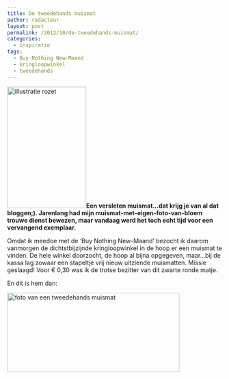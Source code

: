 ```yaml
---
title: De tweedehands muismat
author: redacteur
layout: post
permalink: /2012/10/de-tweedehands-muismat/
categories:
  - inspiratie
tags:
  - Buy Nothing New-Maand
  - kringloopwinkel
  - tweedehands
---
```

<img class="alignright size-full wp-image-2850" title="Buy Nothing New-Maand dag 2" src="http://www.schildertuin.nl/wordpress/wp-content/uploads/2012/10/rozet_BNNM_dag2.png" alt="illustratie rozet" width="185" height="283" />**Een versleten muismat&#8230;dat krijg je van al dat bloggen;). Jarenlang had mijn muismat-met-eigen-foto-van-bloem trouwe dienst bewezen, maar vandaag werd het toch echt tijd voor een vervangend exemplaar.**

Omdat ik meedoe met de &#8216;Buy Nothing New-Maand&#8217; bezocht ik daarom vanmorgen de dichtstbijzijnde kringloopwinkel in de hoop er een muismat te vinden. De hele winkel doorzocht, de hoop al bijna opgegeven, maar&#8230;bij de kassa lag zowaar een stapeltje vrij nieuw uitziende muismatten. Missie geslaagd! Voor € 0,30 was ik de trotse bezitter van dit zwarte ronde matje.

En dit is hem dan:

<p style="text-align: left;">
  <img class="size-full wp-image-2856 alignleft" title="tweedehands_muismat" src="http://www.schildertuin.nl/wordpress/wp-content/uploads/2012/10/tweedehands_muismat1.jpg" alt="foto van een tweedehands muismat" width="403" height="185" />
</p>